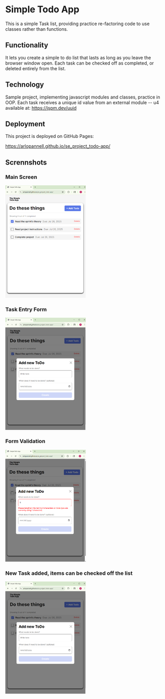 # Simple Todo App

This is a simple Task list, providing practice re-factoring code to use classes rather than functions.

## Functionality

It lets you create a simple to do list that lasts as long as you leave the browser window open. Each task can be checked off as completed, or deleted entirely from the list.

## Technology

Sample project, implementing javascript modules and classes, practice in OOP. Each task receives a unique id value from an external module -- u4 available at:
https://jspm.dev/uuid

## Deployment

This project is deployed on GitHub Pages:

https://arlopannell.github.io/se_project_todo-app/

## Scrennshots

### Main Screen

<img width="50%" height="50%" src="./images/todoApp.png" alt="Main Screen">

### Task Entry Form

<img width="50%" height="50%" src="./images/todoEntry.png" alt = "Task Entry">

### Form Validation

<img width="50%" height="50%" src="./images/todoValidation.png" alt = "Form Valication">

### New Task added, items can be checked off the list

<img width="50%" height="50%" src="./images/todoEntry.png" alt="New Task">
